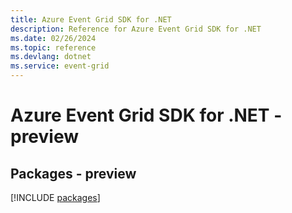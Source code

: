```yaml
---
title: Azure Event Grid SDK for .NET
description: Reference for Azure Event Grid SDK for .NET
ms.date: 02/26/2024
ms.topic: reference
ms.devlang: dotnet
ms.service: event-grid
---
```

# Azure Event Grid SDK for .NET - preview
## Packages - preview
[!INCLUDE [packages](event-grid-index.md)]